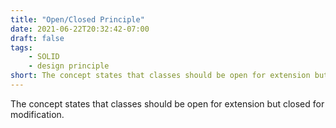 ```yaml
---
title: "Open/Closed Principle"
date: 2021-06-22T20:32:42-07:00
draft: false
tags:
    - SOLID
    - design principle
short: The concept states that classes should be open for extension but closed for modification. 
---
```


The concept states that classes should be open for extension but closed for modification.
